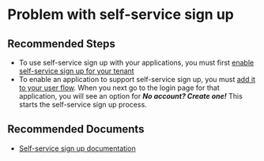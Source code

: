 <properties
    pageTitle="Problem with external users and self-service sign up"
    description="Problem with external users and self-service sign up"
    service="microsoft.aad"
    resource="Microsoft_AAD_IAM"
    authors="jkdouglas"
    ms.author="jodougla"
    displayOrder=""
    selfHelpType="generic"
    supportTopicIds="32741680"
    resourceTags=""
    productPesIds="16578"
    cloudEnvironments="public, fairfax, usnat, ussec"
    articleId="active-directory-b2b-self-service-sign-up.md"
	ownershipId="AzureIdentity_B2C"
/>

# Problem with self-service sign up

## **Recommended Steps**

* To use self-service sign up with your applications, you must first [enable self-service sign up for your tenant](https://docs.microsoft.com/azure/active-directory/b2b/self-service-sign-up-user-flow#enable-self-service-sign-up-for-your-tenant)
* To enable an application to support self-service sign up, you must [add it to your user flow](https://docs.microsoft.com/azure/active-directory/b2b/self-service-sign-up-user-flow#add-applications-to-the-self-service-sign-up-user-flow). When you next go to the login page for that application, you will see an option for ***No account? Create one!*** This starts the self-service sign up process.

## **Recommended Documents**

* [Self-service sign up documentation](https://docs.microsoft.com/azure/active-directory/b2b/self-service-sign-up-user-flow)
